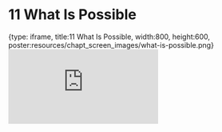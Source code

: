 # 11 What Is Possible
 
{type: iframe, title:11 What Is Possible, width:800, height:600, poster:resources/chapt_screen_images/what-is-possible.png}
![](https://hutchdatascience.org/AI_for_Decision_Makers/no_toc/what-is-possible.html)
 

 
